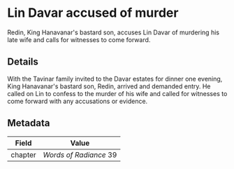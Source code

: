 # Lin Davar accused of murder
Redin, King Hanavanar's bastard son, accuses Lin Davar of murdering his late wife and calls for witnesses to come forward.

## Details
With the Tavinar family invited to the Davar estates for dinner one evening, King Hanavanar's bastard son, Redin, arrived and demanded entry. He called on Lin to confess to the murder of his wife and called for witnesses to come forward with any accusations or evidence.

## Metadata
| Field | Value |
| ----- | ----- |
| chapter | *Words of Radiance* 39 |
